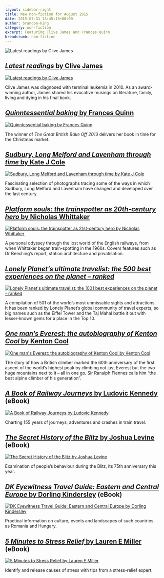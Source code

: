 ```yaml
---
layout: sidebar-right
title: New non-fiction for August 2015
date: 2015-07-31 13:45:13+00:00
author: brandon-king
category: non-fiction
excerpt: Featuring Clive James and Frances Quinn.
breadcrumb: non-fiction
---
```

![Latest readings by Clive James](/images/featured/featured-latest-readings.jpg)

## [<cite>Latest readings</cite> by Clive James](https://suffolk.spydus.co.uk/cgi-bin/spydus.exe/ENQ/OPAC/BIBENQ/16153541?QRY=CTIBIB%3C%20IRN(52484589)&QRYTEXT=Latest%20readings)

[![Latest readings by Clive James](/images/article/latest-readings.jpg)](https://suffolk.spydus.co.uk/cgi-bin/spydus.exe/ENQ/OPAC/BIBENQ/16153541?QRY=CTIBIB%3C%20IRN(52484589)&QRYTEXT=Latest%20readings)

Clive James was diagnosed with terminal leukemia in 2010. As an award-winning author, James shared his evocative musings on literature, family, living and dying in his final book.

## [<cite>Quinntessential baking</cite> by Frances Quinn](https://suffolk.spydus.co.uk/cgi-bin/spydus.exe/ENQ/OPAC/BIBENQ/16160726?QRY=CTIBIB%3C%20IRN(51849185)&QRYTEXT=Quinntessential%20baking)

[![Quinntessential baking by Frances Quinn](/images/article/quinntessential-baking.jpg)](https://suffolk.spydus.co.uk/cgi-bin/spydus.exe/ENQ/OPAC/BIBENQ/16160726?QRY=CTIBIB%3C%20IRN(51849185)&QRYTEXT=Quinntessential%20baking)

The winner of <cite>The Great British Bake Off 2013</cite> delivers her book in time for the Christmas market.

## [<cite>Sudbury, Long Melford and Lavenham through time</cite> by Kate J Cole](https://suffolk.spydus.co.uk/cgi-bin/spydus.exe/ENQ/OPAC/BIBENQ/16165850?QRY=CTIBIB%3C%20IRN(51851375)&QRYTEXT=Sudbury%2C%20Long%20Melford%20and%20Lavenham%20through%20time)

[![Sudbury, Long Melford and Lavenham through time by Kate J Cole](/images/article/sudbury-long-melford-and-lavenham-through-time.jpg)](https://suffolk.spydus.co.uk/cgi-bin/spydus.exe/ENQ/OPAC/BIBENQ/16165850?QRY=CTIBIB%3C%20IRN(51851375)&QRYTEXT=Sudbury%2C%20Long%20Melford%20and%20Lavenham%20through%20time)

Fascinating selection of photographs tracing some of the ways in which Sudbury, Long Melford and Lavenham have changed and developed over the last century.

## [<cite>Platform souls: the trainspotter as 20th-century hero</cite> by Nicholas Whittaker](https://suffolk.spydus.co.uk/cgi-bin/spydus.exe/ENQ/OPAC/BIBENQ/18880552?QRY=CTIBIB%3C%20IRN(51848775)&QRYTEXT=Platform%20souls%20%3A%20the%20trainspotter%20as%2020th-century%20hero)

[![Platform souls: the trainspotter as 21st-century hero by Nicholas Whittaker](/images/article/platform-souls.jpg)](https://suffolk.spydus.co.uk/cgi-bin/spydus.exe/ENQ/OPAC/BIBENQ/18880552?QRY=CTIBIB%3C%20IRN(51848775)&QRYTEXT=Platform%20souls%20%3A%20the%20trainspotter%20as%2020th-century%20hero)

A personal odyssey through the lost world of the English railways, from when Whittaker began train-spotting in the 1960s. Covers features such as Dr Beeching&#8217;s report, station architecture and privatisation.

## [<cite>Lonely Planet&#8217;s ultimate travelist: the 500 best experiences on the planet &#8211; ranked</cite>](https://suffolk.spydus.co.uk/cgi-bin/spydus.exe/ENQ/OPAC/BIBENQ/20995172?QRY=CTIBIB%3C%20IRN(55564651)&QRYTEXT=Ultimate%20travelist%20%3A%20the%20500%20best%20places%20on%20the%20planet%20...%20ranked)

[![Lonely Planet's ultimate travelist: the 1001 best experiences on the planet - ranked](/images/article/ultimate-travelist.jpg)](https://suffolk.spydus.co.uk/cgi-bin/spydus.exe/ENQ/OPAC/BIBENQ/20995172?QRY=CTIBIB%3C%20IRN(55564651)&QRYTEXT=Ultimate%20travelist%20%3A%20the%20500%20best%20places%20on%20the%20planet%20...%20ranked)

A compilation of 501 of the world&#8217;s most unmissable sights and attractions. It has been ranked by Lonely Planet&#8217;s global community of travel experts, so big names such as the Eiffel Tower and the Taj Mahal battle it out with lesser-known gems for a place in the Top 10.

## [<cite>One man&#8217;s Everest: the autobiography of Kenton Cool</cite> by Kenton Cool](https://suffolk.spydus.co.uk/cgi-bin/spydus.exe/ENQ/OPAC/BIBENQ/20995560?QRY=CTIBIB%3C%20IRN(51849790)&QRYTEXT=One%20man%27s%20Everest)

[![One man's Everest: the autobiography of Kenton Cool by Kenton Cool](/images/article/one-mans-everest.jpg)](https://suffolk.spydus.co.uk/cgi-bin/spydus.exe/ENQ/OPAC/BIBENQ/20995560?QRY=CTIBIB%3C%20IRN(51849790)&QRYTEXT=One%20man%27s%20Everest)

The story of how a British climber marked the 60th anniversary of the first ascent of the world&#8217;s highest peak by climbing not just Everest but the two huge mountains next to it &#8211; all in one go. Sir Ranulph Fiennes calls him “the best alpine climber of his generation”.

## [<cite>A Book of Railway Journeys</cite> by Ludovic Kennedy](http://suffolklibraries.lib.overdrive.com/65939961-F610-44CC-89DC-559DA6BE8146/10/50/en/ContentDetails.htm?id=251D0456-3A17-4D1D-A048-CF11C7D4B527) (eBook)

[![A Book of Railway Journeys by Ludovic Kennedy](/images/article/a-book-of-railway-journeys.jpg)](http://suffolklibraries.lib.overdrive.com/65939961-F610-44CC-89DC-559DA6BE8146/10/50/en/ContentDetails.htm?id=251D0456-3A17-4D1D-A048-CF11C7D4B527)

Charting 155 years of journeys, adventures and crashes in train travel.

## [<cite>The Secret History of the Blitz</cite> by Joshua Levine](http://suffolklibraries.lib.overdrive.com/65939961-F610-44CC-89DC-559DA6BE8146/10/50/en/ContentDetails.htm?id=6FAA04D5-1391-44B8-97B9-0183CCAE3539) (eBook)

[![The Secret History of the Blitz by Joshua Levine](/images/article/the-secret-history-of-the-blitz.jpg)](http://suffolklibraries.lib.overdrive.com/65939961-F610-44CC-89DC-559DA6BE8146/10/50/en/ContentDetails.htm?id=6FAA04D5-1391-44B8-97B9-0183CCAE3539)

Examination of people&#8217;s behaviour during the Blitz, its 75th anniversary this year.

## [<cite>DK Eyewitness Travel Guide: Eastern and Central Europe</cite> by Dorling Kindersley](http://suffolklibraries.lib.overdrive.com/65939961-F610-44CC-89DC-559DA6BE8146/10/50/en/ContentDetails.htm?id=6FEC7F9D-46FB-448D-BE3B-3ED3D165934E) (eBook)

[![DK Eyewitness Travel Guide: Eastern and Central Europe by Dorling Kindersley](/images/article/dk-eyewitness-eastern-and-central-europe.jpg)](http://suffolklibraries.lib.overdrive.com/65939961-F610-44CC-89DC-559DA6BE8146/10/50/en/ContentDetails.htm?id=6FEC7F9D-46FB-448D-BE3B-3ED3D165934E)

Practical information on culture, events and landscapes of such countries as Romania and Hungary.

## [<cite>5 Minutes to Stress Relief</cite> by Lauren E Miller](http://suffolklibraries.lib.overdrive.com/65939961-F610-44CC-89DC-559DA6BE8146/10/50/en/ContentDetails.htm?id=46D9F9A5-D508-4A0C-BC06-8990DDF5C7E4) (eBook)

[![5 Minutes to Stress Relief by Lauren E Miller](/images/article/five-minutes-to-stress-relief.jpg)](http://suffolklibraries.lib.overdrive.com/65939961-F610-44CC-89DC-559DA6BE8146/10/50/en/ContentDetails.htm?id=46D9F9A5-D508-4A0C-BC06-8990DDF5C7E4)

Identify and release causes of stress with tips from a stress-relief expert.
